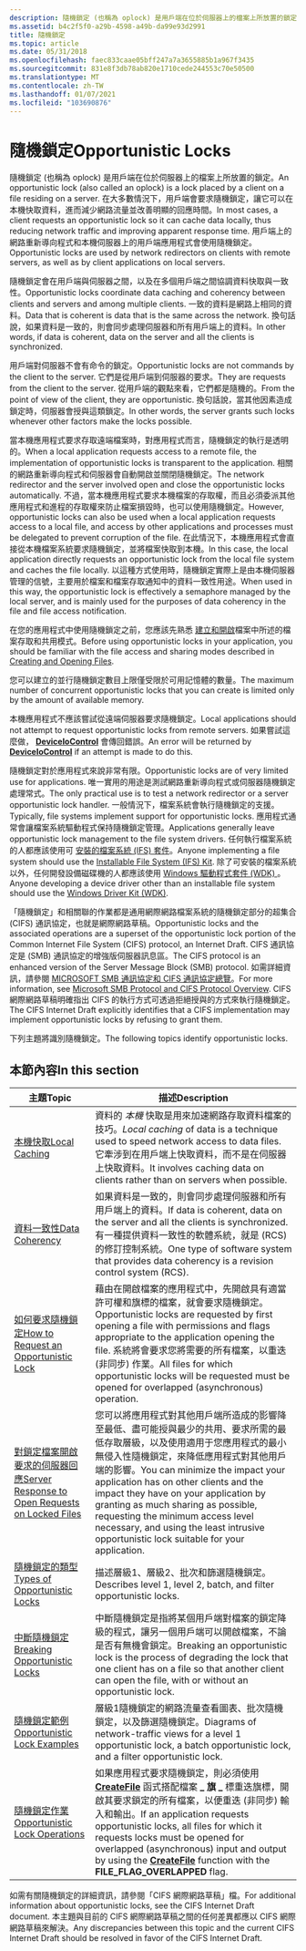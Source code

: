 ```yaml
---
description: 隨機鎖定 (也稱為 oplock) 是用戶端在位於伺服器上的檔案上所放置的鎖定。
ms.assetid: b4c2f5f0-a29b-4598-a49b-da99e93d2991
title: 隨機鎖定
ms.topic: article
ms.date: 05/31/2018
ms.openlocfilehash: faec833caae05bff247a7a3655885b1a967f3435
ms.sourcegitcommit: 831e8f3db78ab820e1710cede244553c70e50500
ms.translationtype: MT
ms.contentlocale: zh-TW
ms.lasthandoff: 01/07/2021
ms.locfileid: "103690876"
---
```

# <a name="opportunistic-locks"></a><span data-ttu-id="8d6c8-103">隨機鎖定</span><span class="sxs-lookup"><span data-stu-id="8d6c8-103">Opportunistic Locks</span></span>

<span data-ttu-id="8d6c8-104">隨機鎖定 (也稱為 oplock) 是用戶端在位於伺服器上的檔案上所放置的鎖定。</span><span class="sxs-lookup"><span data-stu-id="8d6c8-104">An opportunistic lock (also called an oplock) is a lock placed by a client on a file residing on a server.</span></span> <span data-ttu-id="8d6c8-105">在大多數情況下，用戶端會要求隨機鎖定，讓它可以在本機快取資料，進而減少網路流量並改善明顯的回應時間。</span><span class="sxs-lookup"><span data-stu-id="8d6c8-105">In most cases, a client requests an opportunistic lock so it can cache data locally, thus reducing network traffic and improving apparent response time.</span></span> <span data-ttu-id="8d6c8-106">用戶端上的網路重新導向程式和本機伺服器上的用戶端應用程式會使用隨機鎖定。</span><span class="sxs-lookup"><span data-stu-id="8d6c8-106">Opportunistic locks are used by network redirectors on clients with remote servers, as well as by client applications on local servers.</span></span>

<span data-ttu-id="8d6c8-107">隨機鎖定會在用戶端與伺服器之間，以及在多個用戶端之間協調資料快取與一致性。</span><span class="sxs-lookup"><span data-stu-id="8d6c8-107">Opportunistic locks coordinate data caching and coherency between clients and servers and among multiple clients.</span></span> <span data-ttu-id="8d6c8-108">一致的資料是網路上相同的資料。</span><span class="sxs-lookup"><span data-stu-id="8d6c8-108">Data that is coherent is data that is the same across the network.</span></span> <span data-ttu-id="8d6c8-109">換句話說，如果資料是一致的，則會同步處理伺服器和所有用戶端上的資料。</span><span class="sxs-lookup"><span data-stu-id="8d6c8-109">In other words, if data is coherent, data on the server and all the clients is synchronized.</span></span>

<span data-ttu-id="8d6c8-110">用戶端對伺服器不會有命令的鎖定。</span><span class="sxs-lookup"><span data-stu-id="8d6c8-110">Opportunistic locks are not commands by the client to the server.</span></span> <span data-ttu-id="8d6c8-111">它們是從用戶端到伺服器的要求。</span><span class="sxs-lookup"><span data-stu-id="8d6c8-111">They are requests from the client to the server.</span></span> <span data-ttu-id="8d6c8-112">從用戶端的觀點來看，它們都是隨機的。</span><span class="sxs-lookup"><span data-stu-id="8d6c8-112">From the point of view of the client, they are opportunistic.</span></span> <span data-ttu-id="8d6c8-113">換句話說，當其他因素造成鎖定時，伺服器會授與這類鎖定。</span><span class="sxs-lookup"><span data-stu-id="8d6c8-113">In other words, the server grants such locks whenever other factors make the locks possible.</span></span>

<span data-ttu-id="8d6c8-114">當本機應用程式要求存取遠端檔案時，對應用程式而言，隨機鎖定的執行是透明的。</span><span class="sxs-lookup"><span data-stu-id="8d6c8-114">When a local application requests access to a remote file, the implementation of opportunistic locks is transparent to the application.</span></span> <span data-ttu-id="8d6c8-115">相關的網路重新導向程式和伺服器會自動開啟並關閉隨機鎖定。</span><span class="sxs-lookup"><span data-stu-id="8d6c8-115">The network redirector and the server involved open and close the opportunistic locks automatically.</span></span> <span data-ttu-id="8d6c8-116">不過，當本機應用程式要求本機檔案的存取權，而且必須委派其他應用程式和進程的存取權來防止檔案損毀時，也可以使用隨機鎖定。</span><span class="sxs-lookup"><span data-stu-id="8d6c8-116">However, opportunistic locks can also be used when a local application requests access to a local file, and access by other applications and processes must be delegated to prevent corruption of the file.</span></span> <span data-ttu-id="8d6c8-117">在此情況下，本機應用程式會直接從本機檔案系統要求隨機鎖定，並將檔案快取到本機。</span><span class="sxs-lookup"><span data-stu-id="8d6c8-117">In this case, the local application directly requests an opportunistic lock from the local file system and caches the file locally.</span></span> <span data-ttu-id="8d6c8-118">以這種方式使用時，隨機鎖定實際上是由本機伺服器管理的信號，主要用於檔案和檔案存取通知中的資料一致性用途。</span><span class="sxs-lookup"><span data-stu-id="8d6c8-118">When used in this way, the opportunistic lock is effectively a semaphore managed by the local server, and is mainly used for the purposes of data coherency in the file and file access notification.</span></span>

<span data-ttu-id="8d6c8-119">在您的應用程式中使用隨機鎖定之前，您應該先熟悉 [建立和開啟](creating-and-opening-files.md)檔案中所述的檔案存取和共用模式。</span><span class="sxs-lookup"><span data-stu-id="8d6c8-119">Before using opportunistic locks in your application, you should be familiar with the file access and sharing modes described in [Creating and Opening Files](creating-and-opening-files.md).</span></span>

<span data-ttu-id="8d6c8-120">您可以建立的並行隨機鎖定數目上限僅受限於可用記憶體的數量。</span><span class="sxs-lookup"><span data-stu-id="8d6c8-120">The maximum number of concurrent opportunistic locks that you can create is limited only by the amount of available memory.</span></span>

<span data-ttu-id="8d6c8-121">本機應用程式不應該嘗試從遠端伺服器要求隨機鎖定。</span><span class="sxs-lookup"><span data-stu-id="8d6c8-121">Local applications should not attempt to request opportunistic locks from remote servers.</span></span> <span data-ttu-id="8d6c8-122">如果嘗試這麼做， [**DeviceIoControl**](/windows/desktop/api/ioapiset/nf-ioapiset-deviceiocontrol) 會傳回錯誤。</span><span class="sxs-lookup"><span data-stu-id="8d6c8-122">An error will be returned by [**DeviceIoControl**](/windows/desktop/api/ioapiset/nf-ioapiset-deviceiocontrol) if an attempt is made to do this.</span></span>

<span data-ttu-id="8d6c8-123">隨機鎖定對於應用程式來說非常有限。</span><span class="sxs-lookup"><span data-stu-id="8d6c8-123">Opportunistic locks are of very limited use for applications.</span></span> <span data-ttu-id="8d6c8-124">唯一實用的用途是測試網路重新導向程式或伺服器隨機鎖定處理常式。</span><span class="sxs-lookup"><span data-stu-id="8d6c8-124">The only practical use is to test a network redirector or a server opportunistic lock handler.</span></span> <span data-ttu-id="8d6c8-125">一般情況下，檔案系統會執行隨機鎖定的支援。</span><span class="sxs-lookup"><span data-stu-id="8d6c8-125">Typically, file systems implement support for opportunistic locks.</span></span> <span data-ttu-id="8d6c8-126">應用程式通常會讓檔案系統驅動程式保持隨機鎖定管理。</span><span class="sxs-lookup"><span data-stu-id="8d6c8-126">Applications generally leave opportunistic lock management to the file system drivers.</span></span> <span data-ttu-id="8d6c8-127">任何執行檔案系統的人都應該使用可 [安裝的檔案系統 (IFS) 套件](https://www.microsoft.com/whdc/devtools/ifskit/default.mspx)。</span><span class="sxs-lookup"><span data-stu-id="8d6c8-127">Anyone implementing a file system should use the [Installable File System (IFS) Kit](https://www.microsoft.com/whdc/devtools/ifskit/default.mspx).</span></span> <span data-ttu-id="8d6c8-128">除了可安裝的檔案系統以外，任何開發設備磁碟機的人都應該使用 [Windows 驅動程式套件 (WDK) ](https://www.microsoft.com/?ref=go)。</span><span class="sxs-lookup"><span data-stu-id="8d6c8-128">Anyone developing a device driver other than an installable file system should use the [Windows Driver Kit (WDK)](https://www.microsoft.com/?ref=go).</span></span>

<span data-ttu-id="8d6c8-129">「隨機鎖定」和相關聯的作業都是通用網際網路檔案系統的隨機鎖定部分的超集合 (CIFS) 通訊協定，也就是網際網路草稿。</span><span class="sxs-lookup"><span data-stu-id="8d6c8-129">Opportunistic locks and the associated operations are a superset of the opportunistic lock portion of the Common Internet File System (CIFS) protocol, an Internet Draft.</span></span> <span data-ttu-id="8d6c8-130">CIFS 通訊協定是 (SMB) 通訊協定的增強版伺服器訊息區。</span><span class="sxs-lookup"><span data-stu-id="8d6c8-130">The CIFS protocol is an enhanced version of the Server Message Block (SMB) protocol.</span></span> <span data-ttu-id="8d6c8-131">如需詳細資訊，請參閱 [MICROSOFT SMB 通訊協定和 CIFS 通訊協定總覽](microsoft-smb-protocol-and-cifs-protocol-overview.md)。</span><span class="sxs-lookup"><span data-stu-id="8d6c8-131">For more information, see [Microsoft SMB Protocol and CIFS Protocol Overview](microsoft-smb-protocol-and-cifs-protocol-overview.md).</span></span> <span data-ttu-id="8d6c8-132">CIFS 網際網路草稿明確指出 CIFS 的執行方式可透過拒絕授與的方式來執行隨機鎖定。</span><span class="sxs-lookup"><span data-stu-id="8d6c8-132">The CIFS Internet Draft explicitly identifies that a CIFS implementation may implement opportunistic locks by refusing to grant them.</span></span>

<span data-ttu-id="8d6c8-133">下列主題將識別隨機鎖定。</span><span class="sxs-lookup"><span data-stu-id="8d6c8-133">The following topics identify opportunistic locks.</span></span>

## <a name="in-this-section"></a><span data-ttu-id="8d6c8-134">本節內容</span><span class="sxs-lookup"><span data-stu-id="8d6c8-134">In this section</span></span>



| <span data-ttu-id="8d6c8-135">主題</span><span class="sxs-lookup"><span data-stu-id="8d6c8-135">Topic</span></span>                                                                                                               | <span data-ttu-id="8d6c8-136">描述</span><span class="sxs-lookup"><span data-stu-id="8d6c8-136">Description</span></span>                                                                                                                                                                                                                                                                                       |
|---------------------------------------------------------------------------------------------------------------------|---------------------------------------------------------------------------------------------------------------------------------------------------------------------------------------------------------------------------------------------------------------------------------------------------|
| [<span data-ttu-id="8d6c8-137">本機快取</span><span class="sxs-lookup"><span data-stu-id="8d6c8-137">Local Caching</span></span>](local-caching.md)<br/>                                                                       | <span data-ttu-id="8d6c8-138">資料的 *本機* 快取是用來加速網路存取資料檔案的技巧。</span><span class="sxs-lookup"><span data-stu-id="8d6c8-138">*Local caching* of data is a technique used to speed network access to data files.</span></span> <span data-ttu-id="8d6c8-139">它牽涉到在用戶端上快取資料，而不是在伺服器上快取資料。</span><span class="sxs-lookup"><span data-stu-id="8d6c8-139">It involves caching data on clients rather than on servers when possible.</span></span><br/>                                                                                                                           |
| [<span data-ttu-id="8d6c8-140">資料一致性</span><span class="sxs-lookup"><span data-stu-id="8d6c8-140">Data Coherency</span></span>](data-coherency.md)<br/>                                                                     | <span data-ttu-id="8d6c8-141">如果資料是一致的，則會同步處理伺服器和所有用戶端上的資料。</span><span class="sxs-lookup"><span data-stu-id="8d6c8-141">If data is coherent, data on the server and all the clients is synchronized.</span></span> <span data-ttu-id="8d6c8-142">有一種提供資料一致性的軟體系統，就是 (RCS) 的修訂控制系統。</span><span class="sxs-lookup"><span data-stu-id="8d6c8-142">One type of software system that provides data coherency is a revision control system (RCS).</span></span><br/>                                                                                                              |
| [<span data-ttu-id="8d6c8-143">如何要求隨機鎖定</span><span class="sxs-lookup"><span data-stu-id="8d6c8-143">How to Request an Opportunistic Lock</span></span>](how-to-request-an-opportunistic-lock.md)<br/>                         | <span data-ttu-id="8d6c8-144">藉由在開啟檔案的應用程式中，先開啟具有適當許可權和旗標的檔案，就會要求隨機鎖定。</span><span class="sxs-lookup"><span data-stu-id="8d6c8-144">Opportunistic locks are requested by first opening a file with permissions and flags appropriate to the application opening the file.</span></span> <span data-ttu-id="8d6c8-145">系統將會要求您將需要的所有檔案，以重迭 (非同步) 作業。</span><span class="sxs-lookup"><span data-stu-id="8d6c8-145">All files for which opportunistic locks will be requested must be opened for overlapped (asynchronous) operation.</span></span><br/>                                |
| [<span data-ttu-id="8d6c8-146">對鎖定檔案開啟要求的伺服器回應</span><span class="sxs-lookup"><span data-stu-id="8d6c8-146">Server Response to Open Requests on Locked Files</span></span>](server-response-to-open-requests-on-locked-files.md)<br/> | <span data-ttu-id="8d6c8-147">您可以將應用程式對其他用戶端所造成的影響降至最低、盡可能授與最少的共用、要求所需的最低存取層級，以及使用適用于您應用程式的最小無侵入性隨機鎖定，來降低應用程式對其他用戶端的影響。</span><span class="sxs-lookup"><span data-stu-id="8d6c8-147">You can minimize the impact your application has on other clients and the impact they have on your application by granting as much sharing as possible, requesting the minimum access level necessary, and using the least intrusive opportunistic lock suitable for your application.</span></span><br/> |
| [<span data-ttu-id="8d6c8-148">隨機鎖定的類型</span><span class="sxs-lookup"><span data-stu-id="8d6c8-148">Types of Opportunistic Locks</span></span>](types-of-opportunistic-locks.md)<br/>                                         | <span data-ttu-id="8d6c8-149">描述層級1、層級2、批次和篩選隨機鎖定。</span><span class="sxs-lookup"><span data-stu-id="8d6c8-149">Describes level 1, level 2, batch, and filter opportunistic locks.</span></span><br/>                                                                                                                                                                                                                     |
| [<span data-ttu-id="8d6c8-150">中斷隨機鎖定</span><span class="sxs-lookup"><span data-stu-id="8d6c8-150">Breaking Opportunistic Locks</span></span>](breaking-opportunistic-locks.md)<br/>                                         | <span data-ttu-id="8d6c8-151">中斷隨機鎖定是指將某個用戶端對檔案的鎖定降級的程式，讓另一個用戶端可以開啟檔案，不論是否有無機會鎖定。</span><span class="sxs-lookup"><span data-stu-id="8d6c8-151">Breaking an opportunistic lock is the process of degrading the lock that one client has on a file so that another client can open the file, with or without an opportunistic lock.</span></span><br/>                                                                                                     |
| [<span data-ttu-id="8d6c8-152">隨機鎖定範例</span><span class="sxs-lookup"><span data-stu-id="8d6c8-152">Opportunistic Lock Examples</span></span>](opportunistic-lock-examples.md)<br/>                                           | <span data-ttu-id="8d6c8-153">層級1隨機鎖定的網路流量查看圖表、批次隨機鎖定，以及篩選隨機鎖定。</span><span class="sxs-lookup"><span data-stu-id="8d6c8-153">Diagrams of network-traffic views for a level 1 opportunistic lock, a batch opportunistic lock, and a filter opportunistic lock.</span></span><br/>                                                                                                                                                       |
| [<span data-ttu-id="8d6c8-154">隨機鎖定作業</span><span class="sxs-lookup"><span data-stu-id="8d6c8-154">Opportunistic Lock Operations</span></span>](opportunistic-lock-operations.md)<br/>                                       | <span data-ttu-id="8d6c8-155">如果應用程式要求隨機鎖定，則必須使用 [**CreateFile**](/windows/desktop/api/FileAPI/nf-fileapi-createfilea) 函式搭配檔案 **\_ 旗 \_** 標重迭旗標，開啟其要求鎖定的所有檔案，以便重迭 (非同步) 輸入和輸出。</span><span class="sxs-lookup"><span data-stu-id="8d6c8-155">If an application requests opportunistic locks, all files for which it requests locks must be opened for overlapped (asynchronous) input and output by using the [**CreateFile**](/windows/desktop/api/FileAPI/nf-fileapi-createfilea) function with the **FILE\_FLAG\_OVERLAPPED** flag.</span></span><br/>                                   |



 

<span data-ttu-id="8d6c8-156">如需有關隨機鎖定的詳細資訊，請參閱「CIFS 網際網路草稿」檔。</span><span class="sxs-lookup"><span data-stu-id="8d6c8-156">For additional information about opportunistic locks, see the CIFS Internet Draft document.</span></span> <span data-ttu-id="8d6c8-157">本主題與目前的 CIFS 網際網路草稿之間的任何差異都應以 CIFS 網際網路草稿來解決。</span><span class="sxs-lookup"><span data-stu-id="8d6c8-157">Any discrepancies between this topic and the current CIFS Internet Draft should be resolved in favor of the CIFS Internet Draft.</span></span>

 

